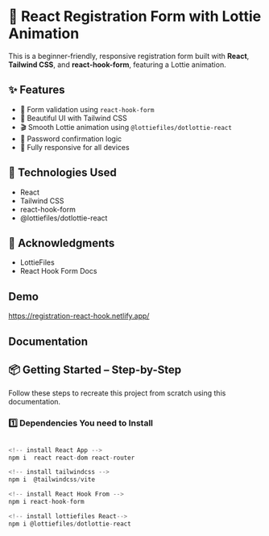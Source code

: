 # 📝 React Registration Form with Lottie Animation

This is a beginner-friendly, responsive registration form built with **React**, **Tailwind CSS**, and **react-hook-form**, featuring a Lottie animation.

## ✨ Features

- 🎯 Form validation using `react-hook-form`
- 💅 Beautiful UI with Tailwind CSS
- 🎬 Smooth Lottie animation using `@lottiefiles/dotlottie-react`
- 🔐 Password confirmation logic
- 📱 Fully responsive for all devices

## 🔗 Technologies Used
- React
- Tailwind CSS
- react-hook-form
- @lottiefiles/dotlottie-react

## 🙌 Acknowledgments
- LottieFiles
- React Hook Form Docs

## Demo

https://registration-react-hook.netlify.app/


## Documentation

## 📦 Getting Started – Step-by-Step

Follow these steps to recreate this project from scratch using this documentation.

### 1️⃣ Dependencies You need to Install


```javascript

<!-- install React App -->
npm i  react react-dom react-router

<!-- install tailwindcss -->
npm i  @tailwindcss/vite

<!-- install React Hook From -->
npm i react-hook-form

<!-- install lottiefiles React-->
npm i @lottiefiles/dotlottie-react

```

